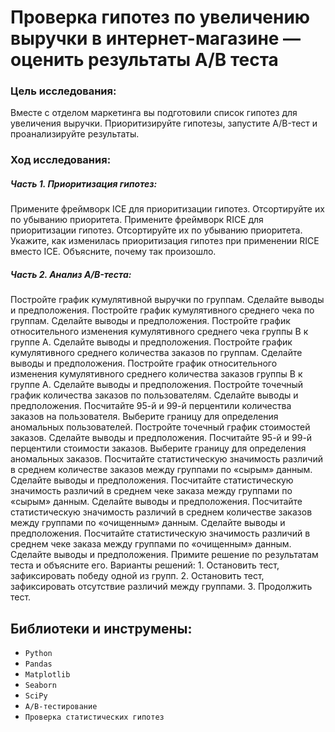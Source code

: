 # Проверка гипотез по увеличению выручки в интернет-магазине — оценить результаты A/B теста

### Цель исследования:

Вместе с отделом маркетинга вы подготовили список гипотез для увеличения выручки.
Приоритизируйте гипотезы, запустите A/B-тест и проанализируйте результаты.

### Ход исследования:

##### Часть 1. Приоритизация гипотез:

Примените фреймворк ICE для приоритизации гипотез. Отсортируйте их по убыванию приоритета.
Примените фреймворк RICE для приоритизации гипотез. Отсортируйте их по убыванию приоритета.
Укажите, как изменилась приоритизация гипотез при применении RICE вместо ICE. Объясните, почему так произошло.

##### Часть 2. Анализ A/B-теста:

Постройте график кумулятивной выручки по группам. Сделайте выводы и предположения.
Постройте график кумулятивного среднего чека по группам. Сделайте выводы и предположения.
Постройте график относительного изменения кумулятивного среднего чека группы B к группе A. Сделайте выводы и предположения.
Постройте график кумулятивного среднего количества заказов по группам. Сделайте выводы и предположения.
Постройте график относительного изменения кумулятивного среднего количества заказов группы B к группе A. Сделайте выводы и предположения.
Постройте точечный график количества заказов по пользователям. Сделайте выводы и предположения.
Посчитайте 95-й и 99-й перцентили количества заказов на пользователя. Выберите границу для определения аномальных пользователей.
Постройте точечный график стоимостей заказов. Сделайте выводы и предположения.
Посчитайте 95-й и 99-й перцентили стоимости заказов. Выберите границу для определения аномальных заказов.
Посчитайте статистическую значимость различий в среднем количестве заказов между группами по «сырым» данным. Сделайте выводы и предположения.
Посчитайте статистическую значимость различий в среднем чеке заказа между группами по «сырым» данным. Сделайте выводы и предположения.
Посчитайте статистическую значимость различий в среднем количестве заказов между группами по «очищенным» данным. Сделайте выводы и предположения.
Посчитайте статистическую значимость различий в среднем чеке заказа между группами по «очищенным» данным. Сделайте выводы и предположения.
Примите решение по результатам теста и объясните его. Варианты решений: 1. Остановить тест, зафиксировать победу одной из групп. 2. Остановить тест, зафиксировать отсутствие различий между группами. 3. Продолжить тест.

## Библиотеки и инструмены:

* `Python` 
* `Pandas`
* `Мatplotlib`
* `Seaborn`
* `SciPy`
* `A/B-тестирование`
* `Проверка статистических гипотез`